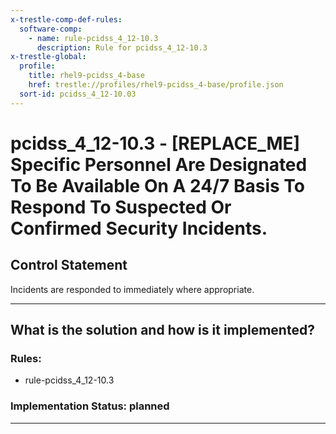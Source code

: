 ```yaml
---
x-trestle-comp-def-rules:
  software-comp:
    - name: rule-pcidss_4_12-10.3
      description: Rule for pcidss_4_12-10.3
x-trestle-global:
  profile:
    title: rhel9-pcidss_4-base
    href: trestle://profiles/rhel9-pcidss_4-base/profile.json
  sort-id: pcidss_4_12-10.03
---
```


# pcidss_4_12-10.3 - \[REPLACE_ME\] Specific Personnel Are Designated To Be Available On A 24/7 Basis To Respond To Suspected Or Confirmed Security Incidents.

## Control Statement

Incidents are responded to immediately where appropriate.

______________________________________________________________________

## What is the solution and how is it implemented?

<!-- For implementation status enter one of: implemented, partial, planned, alternative, not-applicable -->

<!-- Note that the list of rules under ### Rules: is read-only and changes will not be captured after assembly to JSON -->

<!-- Add control implementation description here for control: pcidss_4_12-10.3 -->

### Rules:

  - rule-pcidss_4_12-10.3

### Implementation Status: planned

______________________________________________________________________
